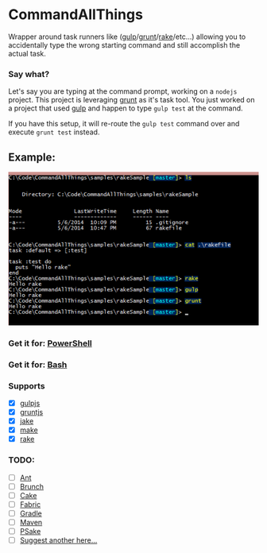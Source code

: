 CommandAllThings
================

Wrapper around task runners like ([gulp](http://gulpjs.com/)/[grunt](http://gruntjs.com)/[rake](http://rake.rubyforge.org/)/etc...) allowing you to accidentally type the wrong starting command and still accomplish the actual task.

### Say what?

Let's say you are typing at the command prompt, working on a `nodejs` project. This project is leveraging [grunt](gruntjs.com) as it's task tool. You just worked on a project that used [gulp](http://gulpjs.com/) and happen to type `gulp test` at the command.

If you have this setup, it will re-route the `gulp test` command over and execute `grunt test` instead.

## Example:

![sample rake task](assets/SampleRakeCommand.png)

### Get it for: [PowerShell](PowerShell/)

### Get it for: [Bash](bash/)

### Supports

- [x] [gulpjs](http://gulpjs.com)
- [x] [gruntjs](http://gruntjs.com)
- [x] [jake](https://github.com/mde/jake)
- [x] [make](http://en.wikipedia.org/wiki/Make_(software))
- [x] [rake](http://rake.rubyforge.org/)

### TODO:
- [ ] [Ant](http://ant.apache.org/)
- [ ] [Brunch](http://brunch.io/)
- [ ] [Cake](http://sourceforge.net/apps/trac/cake-build)
- [ ] [Fabric](http://www.fabfile.org/)
- [ ] [Gradle](http://www.gradle.org/)
- [ ] [Maven](http://maven.apache.org/)
- [ ] [PSake](https://github.com/psake/psake)
- [ ] [Suggest another here...](https://github.com/staxmanade/CommandAllThings/issues/3)
